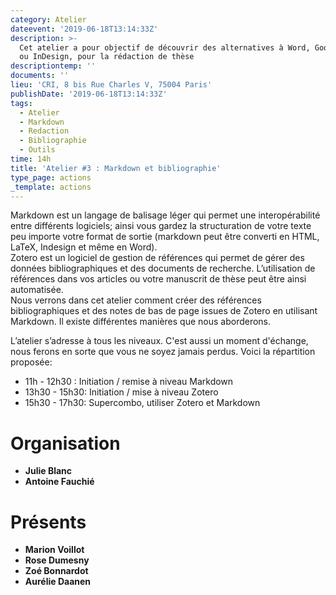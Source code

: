 ```yaml
---
category: Atelier
dateevent: '2019-06-18T13:14:33Z'
description: >-
  Cet atelier a pour objectif de découvrir des alternatives à Word, Google Docs
  ou InDesign, pour la rédaction de thèse
descriptiontemp: ''
documents: ''
lieu: 'CRI, 8 bis Rue Charles V, 75004 Paris'
publishDate: '2019-06-18T13:14:33Z'
tags:
  - Atelier
  - Markdown
  - Redaction
  - Bibliographie
  - Outils
time: 14h
title: 'Atelier #3 : Markdown et bibliographie'
type_page: actions
_template: actions
---
```


Markdown est un langage de balisage léger qui permet une interopérabilité entre différents logiciels; ainsi vous gardez la structuration de votre texte peu importe votre format de sortie (markdown peut être converti en HTML, LaTeX, Indesign et même en Word).  
Zotero est un logiciel de gestion de références qui permet de gérer des données bibliographiques et des documents de recherche. L’utilisation de références dans vos articles ou votre manuscrit de thèse peut être ainsi automatisée.  
Nous verrons dans cet atelier comment créer des références bibliographiques et des notes de bas de page issues de Zotero en utilisant Markdown. Il existe différentes manières que nous aborderons.

L’atelier s’adresse à tous les niveaux. C'est aussi un moment d'échange, nous ferons en sorte que vous ne soyez jamais perdus. Voici la répartition proposée:

* 11h - 12h30 : Initiation / remise à niveau Markdown
* 13h30 - 15h30: Initiation / mise à niveau Zotero
* 15h30 - 17h30: Supercombo, utiliser Zotero et Markdown

# Organisation

* **Julie Blanc**
* **Antoine Fauchié**

# Présents

* **Marion Voillot**
* **Rose Dumesny**
* **Zoé Bonnardot**
* **Aurélie Daanen**
